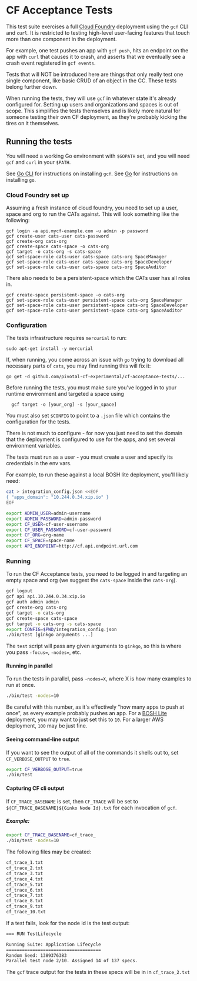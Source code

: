# CF Acceptance Tests

This test suite exercises a full [Cloud Foundry][cf-release] deployment using
the `gcf` CLI and `curl`. It is restricted to testing high-level user-facing
features that touch more than one component in the deployment.

For example, one test pushes an app with `gcf push`, hits an endpoint on the
app with `curl` that causes it to crash, and asserts that we eventually see a
crash event registered in `gcf events`.

Tests that will NOT be introduced here are things that only really test one
single component, like basic CRUD of an object in the CC. These tests belong
further down.

When running the tests, they will use `gcf` in whatever state it's already
configured for. Setting up users and organizations and spaces is out of scope.
This simplifies the tests themselves and is likely more natural for someone
testing their own CF deployment, as they're probably kicking the tires on it
themselves.

## Running the tests

You will need a working Go environment with `$GOPATH` set, and you will need
`gcf` and `curl` in your `$PATH`.

See [Go CLI][cli] for instructions on installing `gcf`. See [Go][go] for
instructions on installing `go`.

### Cloud Foundry set up
Assuming a fresh instance of cloud foundry, you need to set up a user, space and org
to run the CATs against. This will look something like the following:
```
gcf login -a api.mycf-example.com -u admin -p password
gcf create-user cats-user cats-password
gcf create-org cats-org
gcf create-space cats-space -o cats-org
gcf target -o cats-org -s cats-space
gcf set-space-role cats-user cats-space cats-org SpaceManager
gcf set-space-role cats-user cats-space cats-org SpaceDeveloper
gcf set-space-role cats-user cats-space cats-org SpaceAuditor
```

There also needs to be a persistent-space which the CATs user has all roles in.

```
gcf create-space persistent-space -o cats-org
gcf set-space-role cats-user persistent-space cats-org SpaceManager
gcf set-space-role cats-user persistent-space cats-org SpaceDeveloper
gcf set-space-role cats-user persistent-space cats-org SpaceAuditor
```

### Configuration

The tests infrastructure requires `mercurial` to run:
```
sudo apt-get install -y mercurial
```

If, when running, you come across an issue with `go` trying to download all necessary parts of `cats`, you may find running this will fix it:
```
go get -d github.com/pivotal-cf-experimental/cf-acceptance-tests/...
```

Before running the tests, you must make sure you've logged in to your
runtime environment and targeted a space using
```
  gcf target -o [your_org] -s [your_space]
```

You must also set `$CONFIG` to point to a `.json` file which contains the 
configuration for the tests.

There is not much to configure - for now you just need to set the domain that
the deployment is configured to use for the apps, and set several environment variables.

The tests must run as a user - you must create a user and specify its credentials in the env vars.

For example, to run these against a local BOSH lite deployment, you'll likely
need:

```sh
cat > integration_config.json <<EOF
{ "apps_domain": "10.244.0.34.xip.io" }
EOF

export ADMIN_USER=admin-username
export ADMIN_PASSWORD=admin-password
export CF_USER=cf-user-username
export CF_USER_PASSWORD=cf-user-password
export CF_ORG=org-name
export CF_SPACE=space-name
export API_ENDPOINT=http://cf.api.endpoint.url.com
```

### Running

To run the CF Acceptance tests, you need to be logged in and targeting an empty space and org (we suggest the `cats-space` inside the `cats-org`).

```sh
gcf logout
gcf api api.10.244.0.34.xip.io
gcf auth admin admin
gcf create-org cats-org
gcf target -o cats-org
gcf create-space cats-space
gcf target -o cats-org -s cats-space
export CONFIG=$PWD/integration_config.json
./bin/test [ginkgo arguments ...]
```

The `test` script will pass any given arguments to `ginkgo`, so this is where
you pass `-focus=`, `-nodes=`, etc.

#### Running in parallel

To run the tests in parallel, pass `-nodes=X`, where X is how many examples to
run at once.

```sh
./bin/test -nodes=10
```

Be careful with this number, as it's effectively "how many apps to push at
once", as every example probably pushes an app. For a [BOSH Lite][bosh-lite]
deployment, you may want to just set this to `10`. For a larger AWS deployment,
`100` may be just fine.

#### Seeing command-line output

If you want to see the output of all of the commands it shells out to, set
`CF_VERBOSE_OUTPUT` to `true`.

```sh
export CF_VERBOSE_OUTPUT=true
./bin/test
```

#### Capturing CF cli output

If `CF_TRACE_BASENAME` is set, then `CF_TRACE` will be set to `${CF_TRACE_BASENAME}${Ginko Node Id}.txt`
for each invocation of `gcf`.

##### Example:

```sh
export CF_TRACE_BASENAME=cf_trace_
./bin/test -nodes=10
```
The following files may be created:

```sh
cf_trace_1.txt
cf_trace_2.txt
cf_trace_3.txt
cf_trace_4.txt
cf_trace_5.txt
cf_trace_6.txt
cf_trace_7.txt
cf_trace_8.txt
cf_trace_9.txt
cf_trace_10.txt
```
If a test fails, look for the node id is the test output:

```sh
=== RUN TestLifecycle

Running Suite: Application Lifecycle
====================================
Random Seed: 1389376383
Parallel test node 2/10. Assigned 14 of 137 specs.
```

The `gcf` trace output for the tests in these specs will be in in `cf_trace_2.txt`

[cf-release]: https://github.com/cloudfoundry/cf-release
[ginkgo]: https://github.com/onsi/ginkgo
[bosh-lite]: https://github.com/cloudfoundry/bosh-lite
[cli]: https://github.com/cloudfoundry/cli
[go]: http://golang.org
